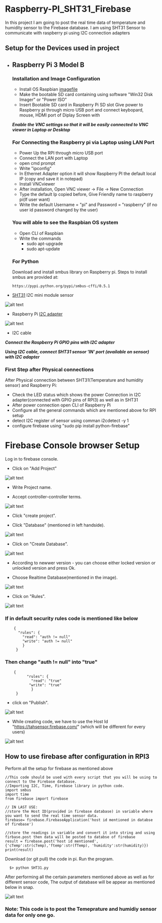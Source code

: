 # Raspberry-PI_SHT31_Firebase
  In this project I am going to post the real time data of temperature and humidity sensor to the Firebase database.
  I am using SHT31 Sensor to communicate with raspberry pi using I2C connection adapters

## Setup for the Devices used in project 

  - ## Raspberry Pi 3 Model B
      ### Installation and Image Configuration

       - Install OS Raspbian [imagefile](https://www.raspberrypi.org/downloads/)
       - Make the bootable SD card containing using software "Win32 Disk Imager" or "Power ISO"
       - Insert Bootable SD card in Raspberry Pi SD slot
    Give power to Raspberry pi through micro USB port and connect keybopard, mouse, HDMI port of Diplay Screen with

    ***Enable the VNC settings so that it will be easily connected to VNC viewer in Laptop or Desktop*** 

      ### For Connecting the Raspberry pi via Laptop using LAN Port
  
       - Power Up the RPI through micro USB port
       - Connect the LAN port with Laptop
       - open cmd prompt
       - Write "ipconfig"
       - In Ethernet Adapter option it will show Raspberry PI the default local IP (copy and save it in notepad)
       - Install VNCviewer
       - After installation, Open VNC viewer -> File -> New Connection
       - Type the default Ip copied before, Give Friendly name to raspberry pi(If user want)
       - Write the default Username = "pi" and Password = "raspberry" (if no user id password changed by the user)
  
      ### You will able to see the Raspbian OS system
  
      - Open CLI of Raspbian
      - Write the commands
        - sudo apt-upgrade
        - sudo apt-update
     
      ### For Python
      Download and install smbus library on Raspberry pi. Steps to install smbus are provided at:

        https://pypi.python.org/pypi/smbus-cffi/0.5.1
       
  
  
  - [SHT31](https://store.ncd.io/product/sht31-humidity-and-temperature-sensor-%C2%B12rh-%C2%B10-3c-i2c-mini-module/) I2C mini module sensor
   
   ![alt text](https://github.com/varul29/Raspberry-PI-/blob/master/Firebase_Python/SHT31%20I2CS.png)
   
  - Raspberry Pi [I2C adapter](https://store.ncd.io/product/i2c-shield-for-raspberry-pi-3-pi2-with-inward-facing-i2c-port/)
  
  ![alt text](https://github.com/varul29/Raspberry-PI-/blob/master/Firebase_Python/I2C%20adapter.png)
  
  - I2C cable
  
***Connect the Raspberry Pi GPIO pins with I2C adapter***

***Using I2C cable, connect SHT31 sensor 'IN' port (available on sensor) with I2C adapter***

### First Step after Physical connections 

  After Physical connection between SHT31(Temperature and humidity sensor) and Raspberry Pi:
    
   - Check the LED status which shows the power Connection in I2C adapter(connected with GPIO pins of RPI3) as well as in SHT31
   - After power connection open CLI of Raspberry Pi 
   - Configure all the general commands which are mentioned above for RPI setup
   - detect I2C register of sensor using comman i2cdetect -y 1
   - configure firebase using "sudo pip install python-firebase"
   
# Firebase Console browser Setup
  
   Log in to firebase console.
  
   - Click on "Add Project"
  
   ![alt text](https://github.com/varul29/Raspberry-PI-/blob/master/Add%20project.PNG)
  
   - Write Project name. 
  
   - Accept controller-controller terms.
    
   ![alt text](https://github.com/varul29/Raspberry-PI-/blob/master/Project%20name.PNG)
  
   - Click "create project".
  
   - Click "Database" (mentioned in left handside).
  
   ![alt text](https://github.com/varul29/Raspberry-PI-/blob/master/Database.PNG)
  
   - Click on "Create Database".
  
   ![alt text](https://github.com/varul29/Raspberry-PI-/blob/master/Create%20databse.PNG)
  
   - According to newwer version - you can choose either locked version or unlocked version and press Ok.
  
   - Choose Realtime Database(mentioned in the image).
  
   ![alt text](https://github.com/varul29/Raspberry-PI-/blob/master/Real%20time%20database.PNG)
  
   - Click on "Rules".
  
   ![alt text](https://github.com/varul29/Raspberry-PI-/blob/master/Rules.PNG)
  
   ### If in default security rules code is mentioned like below
      
        {
          "rules": { 
            "read": "auth != null"
            "write": "auth != null"
            }
         }
   ### Then change "auth != null" into "true"
  
        {
              "rules": { 
                "read": "true"
               "write": "true"
                }
         }
         
   - click on "Publish".
  
   ![alt text](https://github.com/varul29/Raspberry-PI-/blob/master/ruels%20change.PNG)
  
   - While creating code, we have to use the Host Id "https://tahsensor.firebase.com/" (which will be different for every users)
  
   ![alt text](https://github.com/varul29/Raspberry-PI-/blob/master/hostid.PNG)
  
     
## How to use firebase after configuration in RPI3

  Perform all the setup for firebase as mentioned above

    //This code should be used with every script that you will be using to connect to the Firebase database.
    //Importing I2C, Time, Firebase library in python code.
    import smbus
    import time
    from firebase import firebase
    
    // IN LAST USE: 
    //store the Host ID(provided in firebase database) in variable where you want to send the real time sensor data.  
    firebase= firebase.FirebaseApplication('host id mentioned in databse of firebase')

    //store the readings in variable and convert it into string and using firbase.post then data will be posted to databse of firebase 
    result = firebase.post('host id mentioned', {'cTemp':str(cTemp),'ftemp':str(fTemp), 'humidity':str(humidity)})
    print(result)
   
 Download (or git pull) the code in pi. Run the program.
      
      $> python SHT31.py
 
 After performing all the certain parameters mentioned above as well as for different sensor code, 
 The output of database will be appear as mentioned below in snap.
 
  ![alt text](https://github.com/varul29/Raspberry-PI-/blob/master/Sample%20Data.PNG)
 

 
 
 ### Note: This code is to post the Temeprature and humidiy sensor data for only one go.  
